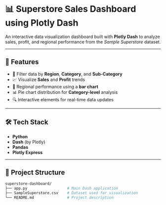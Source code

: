 
# 📊 Superstore Sales Dashboard using Plotly Dash

An interactive data visualization dashboard built with **Plotly Dash** to analyze sales, profit, and regional performance from the *Sample Superstore* dataset.

---

## 🚀 Features

- 📌 Filter data by **Region**, **Category**, and **Sub-Category**
- 📈 Visualize **Sales** and **Profit** trends
- 📍 Regional performance using a **bar chart**
- 📊 Pie chart distribution for **Category-level** analysis
- 🔍 Interactive elements for real-time data updates

---

## 🛠️ Tech Stack

- **Python**
- **Dash** (by Plotly)
- **Pandas**
- **Plotly Express**

---

## 📁 Project Structure

```bash
superstore-dashboard/
├── app.py                  # Main Dash application
├── SampleSuperstore.csv    # Dataset used for visualization
└── README.md               # Project description
